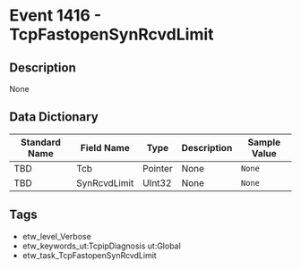# Event 1416 - TcpFastopenSynRcvdLimit

## Description
None

## Data Dictionary
|Standard Name|Field Name|Type|Description|Sample Value|
|---|---|---|---|---|
|TBD|Tcb|Pointer|None|`None`|
|TBD|SynRcvdLimit|UInt32|None|`None`|

## Tags
* etw_level_Verbose
* etw_keywords_ut:TcpipDiagnosis ut:Global
* etw_task_TcpFastopenSynRcvdLimit